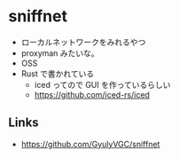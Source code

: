 # sniffnet

- ローカルネットワークをみれるやつ
- proxyman みたいな。
- OSS
- Rust で書かれている
  - iced ってので GUI を作っているらしい
  - https://github.com/iced-rs/iced

## Links
- https://github.com/GyulyVGC/sniffnet

